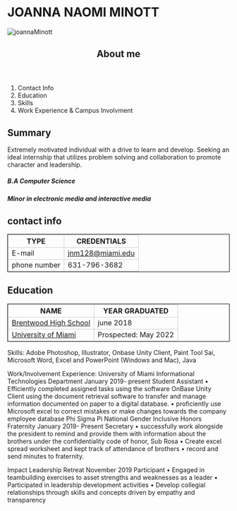 <!DOCTYPR html>

   <meta charset="utf.8">

<title>Resumek</title>
<style>
td,th{border: 1px solid#CCC;}
table{border: 1px solid black;}
</style>
</head>

<body>
	<h1>JOANNA NAOMI MINOTT</h1>

<img src="me.png" alt="joannaMinott">
<header>
<h2> About me</h2>
</header>
<nav>
<ol>
<li>Contact Info</li>
<li> Education</li>
<li> Skills</li>
<li>  Work Experience & Campus Involvment</li>
</ol>
</nav>

<h2>Summary</h2> 
<p> Extremely motivated individual with a drive to learn and develop. Seeking an ideal internship that utilizes problem solving and collaboration to promote character and leadership.</p>
<h5>B.A Computer Science </h5>  									   
<h5>Minor in electronic media and interactive media</h5>	

<section>
<h2>contact info</h2>
<table>
<tr>
<th> TYPE</th>
<th> CREDENTIALS</th>
</tr>
<tr>
<td>E-mail</td>
<td><a href="https://outlook.office.com/mail/inbox"> jnm128@miami.edu</a></td> 
</tr>
<tr>
<td>phone number</td>
<td>631-796-3682</td>
</tr>
</table>
</section>
<section>
	
	
	
<h2>Education</h2>
<table>
<tr>
<th>NAME</th>
<th>YEAR GRADUATED</th>
</tr>
<tr>
<td><a href= "https://bhs.bufsd.org/home">Brentwood High School</a></td>
<td>june 2018</td>
</tr>
<tr>
<td> <a href="https://welcome.miami.edu/"> University of Miami</a></td>
<td>Prospected: May 2022</td>
</tr>
</table>
</section>
							                                                                              
																      
																      
Skills: 
Adobe Photoshop, Illustrator, Onbase Unity Client, Paint Tool Sai, Microsoft Word, Excel and PowerPoint
(Windows and Mac), Java 

Work/Involvement Experience:
University of Miami Informational Technologies Department                                      January 2019- present
Student Assistant 
•	Efficiently completed assigned tasks using the software OnBase Unity Client using the document retrieval software to transfer and manage information documented on paper to a digital database.
•	proficiently use Microsoft excel to correct mistakes or make changes towards the company employee database
Phi Sigma Pi National Gender Inclusive Honors Fraternity       			        January 2019- Present 
Secretary
•	successfully work alongside the president to remind and provide them with information about the brothers under the confidentiality code of honor, Sub Rosa
•	Create excel spread worksheet and kept track of attendance of brothers
•	record and send minutes to fraternity. 



Impact Leadership Retreat						                              November 2019
Participant
•	Engaged in teambuilding exercises to asset strengths and weaknesses as a leader
•	Participated in leadership development activities 
•	Develop collegial relationships through skills and concepts driven by empathy and transparency















</body>
</html>
